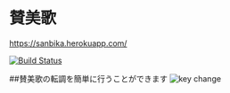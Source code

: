 <h1>賛美歌</h1>


https://sanbika.herokuapp.com/

[![Build Status](https://travis-ci.org/gazayas/sanbika.png?branch=master)](https://travis-ci.org/gazayas/sanbika)

##賛美歌の転調を簡単に行うことができます
![key change](https://giphy.com/gifs/3ohzdCRtzRTKeUs5Bm/html5)
